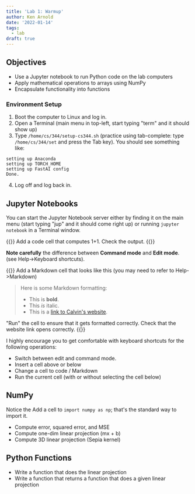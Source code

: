 ```yaml
---
title: 'Lab 1: Warmup'
author: Ken Arnold
date: '2022-01-14'
tags:
  - lab
draft: true
---
```


## Objectives

- Use a Jupyter notebook to run Python code on the lab computers
- Apply mathematical operations to arrays using NumPy
- Encapsulate functionality into functions

### Environment Setup

1. Boot the computer to Linux and log in.
2. Open a Terminal (main menu in top-left, start typing "term" and it should show up)
3. Type `/home/cs/344/setup-cs344.sh` (practice using tab-complete: type `/home/cs/344/set` and press the Tab key).
   You should see something like:

  ```
  setting up Anaconda
  setting up TORCH_HOME
  setting up FastAI config
  Done.
  ```
4. Log off and log back in.

## Jupyter Notebooks

You can start the Jupyter Notebook server either by finding it on the main menu
(start typing "jup" and it should come right up) or running `jupyter notebook`
in a Terminal window.

{{<task>}}
Add a code cell that computes 1+1. Check the output.
{{</task>}}

**Note carefully** the difference between **Command mode** and **Edit mode**. (see Help->Keyboard shortcuts).

{{<task>}}
Add a Markdown cell that looks like this (you may need to refer to Help->Markdown)

> Here is some Markdown formatting:
> 
> - This is **bold**.
> - This *is* italic.
> - This is a [link to Calvin's website](https://calvin.edu).

"Run" the cell to ensure that it gets formatted correctly. Check that the website link opens correctly.
{{</task>}}

I highly encourage you to get comfortable with keyboard shortcuts for the following operations:

- Switch between edit and command mode.
- Insert a cell above or below
- Change a cell to code / Markdown
- Run the current cell (with or without selecting the cell below)

## NumPy

Notice the Add a cell to `import numpy as np`; that's the standard way to import it.


- Compute error, squared error, and MSE
- Compute one-dim linear projection (mx + b)
- Compute 3D linear projection (Sepia kernel)

## Python Functions

- Write a function that does the linear projection
- Write a function that returns a function that does a given linear projection
